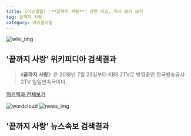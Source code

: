 ```yaml
---
title: (이슈클립) '**끝까지 사랑**' 관련 이슈, 기사 모아 보기
tag: 끝까지 사랑
category: 이슈클리핑
---
```

![wiki_img](https://user-images.githubusercontent.com/42597476/44503234-41136a80-a6d0-11e8-9071-6fc6418eafe4.png)
## **'**끝까지 사랑**'** 위키피디아 검색결과
>《**끝까지 사랑**》은 2018년 7월 23일부터 KBS 2TV로 방영중인 한국방송공사 2TV 일일연속극이다.

<a href="https://ko.wikipedia.org/wiki/끝까지 사랑" target="_blank">위키백과 전체보기</a>

![wordcloud](https://s3.ap-northeast-2.amazonaws.com/lyrics101-wordcloud/2018-10-04-1538654476.png)
![news_img](https://user-images.githubusercontent.com/42597476/44507050-1206f400-a6e4-11e8-8d98-7ffbfebb353f.png)
## **'**끝까지 사랑**'** 뉴스속보 검색결과

